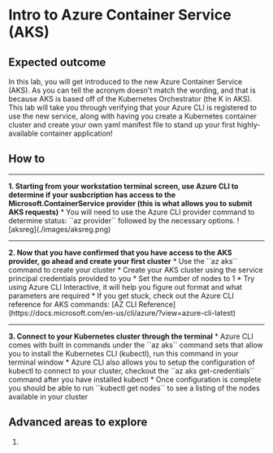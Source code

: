 # Intro to Azure Container Service (AKS)

## Expected outcome

In this lab, you will get introduced to the new Azure Container Service (AKS). As you can tell the acronym doesn't match the wording, and that is because AKS is based off of the Kubernetes Orchestrator (the K in AKS). This lab will take you through verifying that your Azure CLI is registered to use the new service, along with having you create a Kubernetes container cluster and create your own yaml manifest file to stand up your first highly-available container application!


## How to 
<hr>
<strong>1. Starting from your workstation terminal screen, use Azure CLI to determine if your susbcription has access to the Microsoft.ContainerService provider (this is what allows you to submit AKS requests)</strong>
    * You will need to use the Azure CLI provider command to determine status: ``az provider`` followed by the necessary options.
    ![aksreg](./images/aksreg.png)

<hr>
<strong>2. Now that you have confirmed that you have access to the AKS provider, go ahead and create your first cluster</strong>
    * Use the ``az aks`` command to create your cluster
    * Create your AKS cluster using the service principal credentials provided to you
    * Set the number of nodes to 1
    * Try using Azure CLI Interactive, it will help you figure out format and what parameters are required
    * If you get stuck, check out the Azure CLI reference for AKS commands: [AZ CLI Reference](https://docs.microsoft.com/en-us/cli/azure/?view=azure-cli-latest)

<hr>
<strong>3. Connect to your Kubernetes cluster through the terminal</strong>
    * Azure CLI comes with built in commands under the ``az aks`` command sets that allow you to install the Kubernetes CLI (kubectl), run this command in your terminal window
    * Azure CLI also allows you to setup the configuration of kubectl to connect to your cluster, checkout the ``az aks get-credentials`` command after you have installed kubectl
    * Once configuration is complete you should be able to run ``kubectl get nodes`` to see a listing of the nodes available in your cluster
    
   

## Advanced areas to explore

1. 
